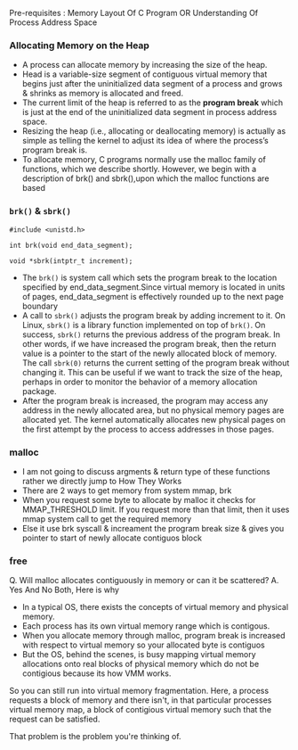 Pre-requisites : Memory Layout Of C Program OR Understanding Of Process Address Space 

### Allocating Memory on the Heap

- A process can allocate memory by increasing the size of the heap.
- Head is a variable-size segment of contiguous virtual memory that  begins just after the uninitialized data segment of a process and grows & shrinks as memory is allocated and freed. 
- The current limit of the heap is referred to as the **program break** which is just at the end of the uninitialized data segment in process address space.
- Resizing the heap (i.e., allocating or deallocating memory) is actually as simple as telling the kernel to adjust its idea of  where the process’s program break is.
- To allocate memory, C programs normally use the malloc family of functions, which we describe shortly. However, we begin with a description of brk() and sbrk(),upon which the malloc functions are based 

### `brk()` & `sbrk()`

```
#include <unistd.h>

int brk(void end_data_segment); 

void *sbrk(intptr_t increment); 
```

- The `brk()` is system call which sets the program break to the location specified by end_data_segment.Since virtual memory is located in units of pages, end_data_segment is effectively rounded up to the next page boundary
- A call to `sbrk()` adjusts the program break by adding increment to it. On Linux, `sbrk()` is a library function implemented on top of `brk()`. On  success,  `sbrk()`  returns  the  previous address  of  the  program  break.  In  other  words, if we have increased the program break, then the return value is a pointer to the start of the newly allocated block of memory. The  call  `sbrk(0)` returns  the  current  setting  of  the  program  break  without changing it. This can be useful if we want to track the size of the heap, perhaps in order to monitor the behavior of a memory allocation package.
- After the program break is increased, the program may access any address in the newly allocated area, but no physical memory pages are allocated yet. The kernel automatically allocates new physical pages on the first attempt by the process to access addresses in those pages.

### malloc 

- I am not going to discuss argments & return type of these functions rather we directly jump to How They Works
- There are 2 ways to get memory from system mmap, brk
- When you request some byte to allocate by malloc it checks for MMAP_THRESHOLD limit. If you request more than that limit, then it uses mmap system call to get the required memory 
- Else it use brk syscall & increament the program break size & gives you pointer to start of newly allocate contiguos block

### free


Q. Will malloc allocates contiguously in memory or can it be scattered?
A. Yes And No Both, Here is why
- In a typical OS, there exists the concepts of virtual memory and physical memory.
- Each process has its own virtual memory range which is contigous.
- When you allocate memory through malloc, program break is increased with respect to virtual memory so your allocated byte is contiguos
- But the OS, behind the scenes, is busy mapping virtual memory allocations onto real blocks of physical memory which do not be contigious because its how VMM works.




So you can still run into virtual memory fragmentation. Here, a process requests a block of memory and there isn't, in that particular processes virtual memory map, a block of contigious virtual memory such that the request can be satisfied.

That problem is the problem you're thinking of.
